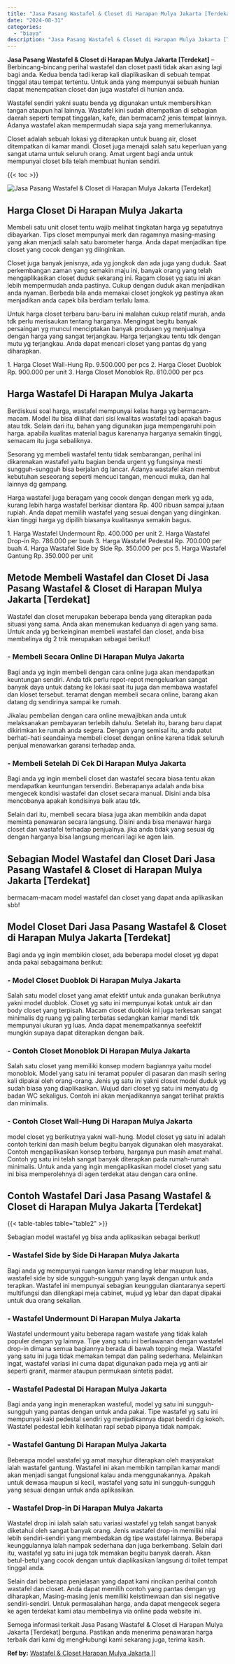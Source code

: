 ```yaml
---
title: "Jasa Pasang Wastafel & Closet di Harapan Mulya Jakarta [Terdekat]"
date: "2024-08-31"
categories: 
  - "biaya"
description: "Jasa Pasang Wastafel & Closet di Harapan Mulya Jakarta [Terdekat]. Semoga informasi terkait Jasa Pasang Wastafel & Closet di Harapan Mulya Jakarta [Terdekat..."
---
```


**Jasa Pasang Wastafel & Closet di Harapan Mulya Jakarta \[Terdekat\]** – Berbincang-bincang perihal wastafel dan closet pasti tidak akan asing lagi bagi anda. Kedua benda tadi kerap kali diaplikasikan di sebuah tempat tinggal atau tempat tertentu. Untuk anda yang mempunyai sebuah hunian dapat menempatkan closet dan juga wastafel di hunian anda.

Wastafel sendiri yakni suatu benda yg digunakan untuk membersihkan tangan ataupun hal lainnya. Wastafel kini sudah ditempatkan di sebagian daerah seperti tempat tinggalan, kafe, dan bermacam2 jenis tempat lainnya. Adanya wastafel akan mempermudah siapa saja yang memerlukannya.

Closet adalah sebuah lokasi yg diterapkan untuk buang air, closet ditempatkan di kamar mandi. Closet juga menajdi salah satu keperluan yang sangat utama untuk seluruh orang. Amat urgent bagi anda untuk mempunyai closet bila telah membuat hunian sendiri.

{{< toc >}}

![Jasa Pasang Wastafel & Closet di Harapan Mulya Jakarta [Terdekat]](/images/wastafel-closet-murah30.png)

## Harga Closet Di Harapan Mulya Jakarta

Membeli satu unit closet tentu wajib melihat tingkatan harga yg sepatutnya dibayarkan. Tips closet mempunyai merk dan ragamnya masing-masing yang akan menjadi salah satu barometer harga. Anda dapat menjadikan tipe closet yang cocok dengan yg diinginkan.

Closet juga banyak jenisnya, ada yg jongkok dan ada juga yang duduk. Saat perkembangan zaman yang semakin maju ini, banyak orang yang telah mengaplikasikan closet duduk sekarang ini. Ragam closet yg satu ini akan lebih mempermudah anda pastinya. Cukup dengan duduk akan menjadikan anda nyaman. Berbeda bila anda memakai closet jongkok yg pastinya akan menjadikan anda capek bila berdiam terlalu lama.

Untuk harga closet terbaru baru-baru ini malahan cukup relatif murah, anda tdk perlu merisaukan tentang harganya. Mengingat begitu banyak persaingan yg muncul menciptakan banyak produsen yg menjualnya dengan harga yang sangat terjangkau. Harga terjangkau tentu tdk dengan mutu yg terjangkau. Anda dapat mencari closet yang pantas dg yang diharapkan.

1\. Harga Closet Wall-Hung Rp. 9.500.000 per pcs 2. Harga Closet Duoblok Rp. 900.000 per unit 3. Harga Closet Monoblok Rp. 810.000 per pcs

## Harga Wastafel Di Harapan Mulya Jakarta

Berdiskusi soal harga, wastafel mempunyai kelas harga yg bermacam-macam. Model itu bisa dilihat dari sisi kwalitas wastafel tadi apakah bagus atau tdk. Selain dari itu, bahan yang digunakan juga mempengaruhi poin harga. apabila kualitas material bagus karenanya harganya semakin tinggi, semacam itu juga sebaliknya.

Sesorang yg membeli wastafel tentu tidak sembarangan, perihal ini dikarenakan wastafel yaitu bagian benda urgent yg fungsinya mesti sungguh-sungguh bisa berjalan dg lancar. Adanya wastafel akan membut kebutuhan seseorang seperti mencuci tangan, mencuci muka, dan hal lainnya dg gampang.

Harga wastafel juga beragam yang cocok dengan dengan merk yg ada, kurang lebih harga wastafel berkisar diantara Rp. 400 ribuan sampai jutaan rupiah. Anda dapat memilih wastafel yang sesuai dengan yang diinginkan. kian tinggi harga yg dipilih biasanya kualitasnya semakin bagus.

1\. Harga Wastafel Undermount Rp. 400.000 per unit 2. Harga Wastafel Drop-in Rp. 786.000 per buah 3. Harga Wastafel Pedestal Rp. 700.000 per buah 4. Harga Wastafel Side by Side Rp. 350.000 per pcs 5. Harga Wastafel Gantung Rp. 350.000 per unit

## Metode Membeli Wastafel dan Closet Di Jasa Pasang Wastafel & Closet di Harapan Mulya Jakarta \[Terdekat\]

Wastafel dan closet merupakan beberapa benda yang diterapkan pada situasi yang sama. Anda akan menemukan keduanya di agen yang sama. Untuk anda yg berkeinginan membeli wastafel dan closet, anda bisa membelinya dg 2 trik merupakan sebagai berikut!

### \- Membeli Secara Online Di Harapan Mulya Jakarta

Bagi anda yg ingin membeli dengan cara online juga akan mendapatkan keuntungan sendiri. Anda tdk perlu repot-repot mengeluarkan sangat banyak daya untuk datang ke lokasi saat itu juga dan membawa wastafel dan kloset tersebut. teramat dengan membeli secara online, barang akan datang dg sendirinya sampai ke rumah.

Jikalau pembelian dengan cara online mewajibkan anda untuk melaksanakan pembayaran terlebih dahulu. Setelah itu, barang baru dapat dikirimkan ke rumah anda segera. Dengan yang semisal itu, anda patut berhati-hati seandainya membeli closet dengan online karena tidak seluruh penjual menawarkan garansi terhadap anda.

### \- Membeli Setelah Di Cek Di Harapan Mulya Jakarta

Bagi anda yg ingin membeli closet dan wastafel secara biasa tentu akan mendapatkan keuntungan tersendiri. Beberapanya adalah anda bisa mengecek kondisi wastafel dan closet secara manual. Disini anda bisa mencobanya apakah kondisinya baik atau tdk.

Selain dari itu, membeli secara biasa juga akan membikin anda dapat meminta penawaran secara langsung. Disini anda bisa menawar harga closet dan wastafel terhadap penjualnya. jika anda tidak yang sesuai dg dengan harganya bisa langsung mencari lagi ke agen lain.

## Sebagian Model Wastafel dan Closet Dari Jasa Pasang Wastafel & Closet di Harapan Mulya Jakarta \[Terdekat\]

bermacam-macam model wastafel dan closet yang dapat anda aplikasikan sbb!

## Model Closet Dari Jasa Pasang Wastafel & Closet di Harapan Mulya Jakarta \[Terdekat\]

Bagi anda yg ingin membikin closet, ada beberapa model closet yg dapat anda pakai sebagaimana berikut:

### \- Model Closet Duoblok Di Harapan Mulya Jakarta

Salah satu model closet yang amat efektif untuk anda gunakan berikutnya yakni model duoblok. Closet yg satu ini mempunyai kotak untuk air dan body closet yang terpisah. Macam closet duoblok ini juga terkesan sangat minimalis dg ruang yg paling terbatas sedangkan kamar mandi tdk mempunyai ukuran yg luas. Anda dapat menempatkannya seefektif mungkin supaya dapat diterapkan dengan baik.

### \- Contoh Closet Monoblok Di Harapan Mulya Jakarta

Salah satu closet yang memiliki konsep modern bagiannya yaitu model monoblok. Model yang satu ini teramat populer di pasaran dan masih sering kali dipakai oleh orang-orang. Jenis yg satu ini yakni closet model duduk yg sudah biasa yang diaplikasikan. Wujud dari closet yg satu ini menyatu dg badan WC sekaligus. Contoh ini akan menjadikannya sangat terlihat praktis dan minimalis.

### \- Contoh Closet Wall-Hung Di Harapan Mulya Jakarta

model closet yg berikutnya yakni wall-hung. Model closet yg satu ini adalah contoh terkini dan masih belum begitu banyak digunakan oleh masyarakat. Contoh mengaplikasikan konsep terbaru, harganya pun masih amat mahal. Contoh yg satu ini telah sangat banyak diterapkan pada rumah-rumah minimalis. Untuk anda yang ingin mengaplikasikan model closet yang satu ini bisa memperolehnya di agen terdekat atau dengan cara online.

## Contoh Wastafel Dari Jasa Pasang Wastafel & Closet di Harapan Mulya Jakarta \[Terdekat\]

{{< table-tables table="table2" >}}

Sebagian model wastafel yg bisa anda aplikasikan sebagai berikut!

### \- Wastafel Side by Side Di Harapan Mulya Jakarta

Bagi anda yg mempunyai ruangan kamar manding lebar maupun luas, wastafel side by side sungguh-sungguh yang layak dengan untuk anda terapkan. Wastafel ini mempunyai sebagian keunggulan diantaranya seperti multifungsi dan dilengkapi meja cabinet, wujud yg lebar dan dapat dipakai untuk dua orang sekalian.

### \- Wastafel Undermount Di Harapan Mulya Jakarta

Wastafel undermount yaitu beberapa ragam wastafe yang tidak kalah populer dengan yg lainnya. Tipe yang satu ini berlawanan dengan wastafel drop-in dimana semua bagiannya berada di bawah topping meja. Wastafel yang satu ini juga tidak memakan tempat dan paling sederhana. Melainkan ingat, wastafel variasi ini cuma dapat digunakan pada meja yg anti air seperti granit, marmer ataupun permukaan sintetis padat.

### \- Wastafel Padestal Di Harapan Mulya Jakarta

Bagi anda yang ingin menerapkan wasteful, model yg satu ini sungguh-sungguh yang pantas dengan untuk anda pakai. Tipe wastafel yg satu ini mempunyai kaki pedestal sendiri yg menjadikannya dapat berdiri dg kokoh. Wastafel pedestal lebih kelihatan rapi sebab pipanya tidak nampak.

### \- Wastafel Gantung Di Harapan Mulya Jakarta

Beberapa model wastafel yg amat masyhur diterapkan oleh masyarakat ialah wastafel gantung. Wastafel ini akan membikin tampilan kamar mandi akan menjadi sangat fungsional kalau anda menggunakannya. Apakah untuk dewasa maupun si kecil, wastafel yang satu ini sungguh-sungguh yang sesuai dengan untuk anda aplikasikan.

### \- Wastafel Drop-in Di Harapan Mulya Jakarta

Wastafel drop ini ialah salah satu variasi wastafel yg telah sangat banyak diketahui oleh sangat banyak orang. Jenis wastafel drop-in memiliki nilai lebih sendiri-sendiri yang membedakan dg tipe wastafel lainnya. Beberapa keunggulannya ialah nampak sederhana dan juga berkembang. Selain dari itu, wastafel yg satu ini juga tdk memakan begitu banyak daerah. Akan betul-betul yang cocok dengan untuk diaplikasikan langsung di toilet tempat tinggal anda.

Selain dari beberapa penjelasan yang dapat kami rincikan perihal contoh wastafel dan closet. Anda dapat memilih contoh yang pantas dengan yg diharapkan, Masing-masing jenis memiliki keistimewaan dan sisi negative sendiri-sendiri. Untuk permasalahan harga, anda dapat mengecek segera ke agen terdekat kami atau membelinya via online pada website ini.

Semoga informasi terkait Jasa Pasang Wastafel & Closet di Harapan Mulya Jakarta \[Terdekat\] berguna. Pastikan anda menerima penawaran harga terbaik dari kami dg mengHubungi kami sekarang juga, terima kasih.

**Ref by:** [Wastafel & Closet Harapan Mulya Jakarta []](https://id.wikipedia.org/wiki/Wastafel)
